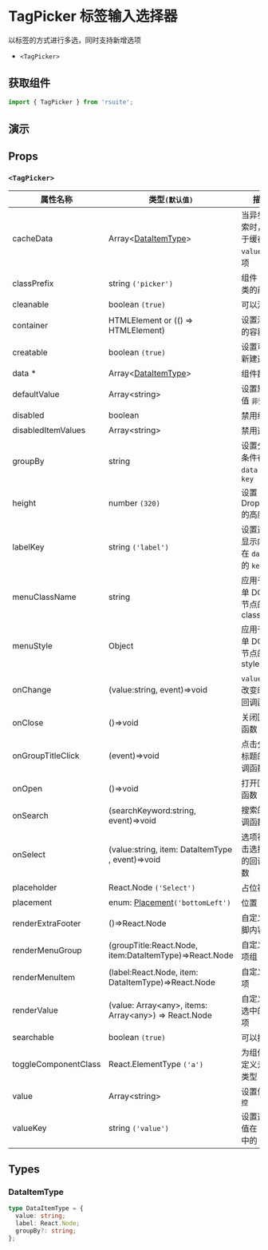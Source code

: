# TagPicker 标签输入选择器

以标签的方式进行多选，同时支持新增选项

* `<TagPicker>`

## 获取组件

```js
import { TagPicker } from 'rsuite';
```

## 演示

<!--{demo}-->

## Props


### `<TagPicker>`

| 属性名称             | 类型`(默认值)`                                                   | 描述                                  |
| -------------------- | ---------------------------------------------------------------- | ------------------------------------- |
| cacheData            | Array&lt;[DataItemType](#DataItemType)&gt;                       | 当异步搜索时，用于缓存 `value` 的选项 |
| classPrefix          | string `('picker')`                                              | 组件 CSS 类的前缀                     |
| cleanable            | boolean `(true)`                                                 | 可以清除                              |
| container            | HTMLElement or (() => HTMLElement)                               | 设置渲染的容器                        |
| creatable            | boolean `(true)`                                                 | 设置可以新建选项                      |
| data \*              | Array&lt;[DataItemType](#DataItemType)&gt;                       | 组件数据                              |
| defaultValue         | Array&lt;string&gt;                                              | 设置默认值 `非受控`                   |
| disabled             | boolean                                                          | 禁用组件                              |
| disabledItemValues   | Array&lt;string&gt;                                              | 禁用选项                              |
| groupBy              | string                                                           | 设置分组条件在 `data` 中的 `key`      |
| height               | number `(320)`                                                   | 设置 Dropdown 的高度                  |
| labelKey             | string `('label')`                                               | 设置选项显示内容在 `data` 中的 `key`  |
| menuClassName        | string                                                           | 应用于菜单 DOM 节点的 css class       |
| menuStyle            | Object                                                           | 应用于菜单 DOM 节点的 style           |
| onChange             | (value:string, event)=>void                                      | `value` 发生改变时的回调函数          |
| onClose              | ()=>void                                                         | 关闭回调函数                          |
| onGroupTitleClick    | (event)=>void                                                    | 点击分组标题的回调函数                |
| onOpen               | ()=>void                                                         | 打开回调函数                          |
| onSearch             | (searchKeyword:string, event)=>void                              | 搜索的回调函数                        |
| onSelect             | (value:string, item: DataItemType , event)=>void                 | 选项被点击选择后的回调函数            |
| placeholder          | React.Node `('Select')`                                          | 占位符                                |
| placement            | enum: [Placement](#Placement)`('bottomLeft')`                    | 位置                                  |
| renderExtraFooter    | ()=>React.Node                                                   | 自定义页脚内容                        |
| renderMenuGroup      | (groupTitle:React.Node, item:DataItemType)=>React.Node           | 自定义选项组                          |
| renderMenuItem       | (label:React.Node, item: DataItemType)=>React.Node               | 自定义选项                            |
| renderValue          | (value: Array&lt;any&gt;, items: Array&lt;any&gt;) => React.Node | 自定义被选中的选项                    |
| searchable           | boolean `(true)`                                                 | 可以搜索                              |
| toggleComponentClass | React.ElementType `('a')`                                        | 为组件自定义元素类型                  |
| value                | Array&lt;string&gt;                                              | 设置值 `受控`                         |
| valueKey             | string `('value')`                                               | 设置选项值在 `data` 中的 `key`        |

## Types



### DataItemType

```ts
type DataItemType = {
  value: string;
  label: React.Node;
  groupBy?: string;
};
```
